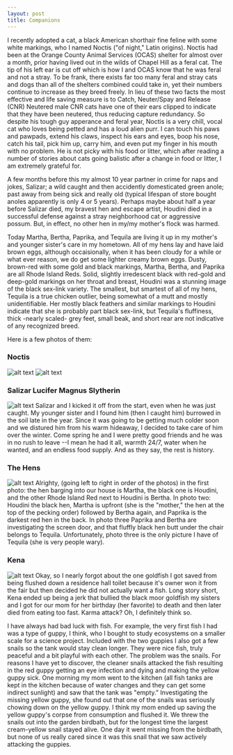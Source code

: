 ```yaml
---
layout: post
title: Companions
---
```


I recently adopted a cat, a black American shorthair fine feline with some white markings, who I named Noctis ("of night," Latin origins). Noctis had been at the Orange County Animal Services (OCAS) shelter for almost over a month, prior having lived out in the wilds of Chapel Hill as a feral cat. The tip of his left ear is cut off which is how I and OCAS know that he was feral and not a stray. To be frank, there exists far too many feral and stray cats and dogs than all of the shelters combined could take in, yet their numbers continue to increase as they breed freely. In lieu of these two facts the most effective and life saving measure is to Catch, Neuter/Spay and Release (CNR)  Neutered male CNR cats have one of their ears clipped to indicate that they have been neutered, thus reducing capture redundancy. So despite his tough guy apperance and feral year, Noctis is a very chill, vocal cat who loves being petted and has a loud alien purr. I can touch his paws and pawpads, extend his claws, inspect his ears and eyes, boop his nose, catch his tail, pick him up, carry him, and even put my finger in his mouth with no problem. He is not picky with his food or litter, which after reading a number of stories about cats going balistic after a change in food or litter, I am extremely grateful for.

A few months before this my almost 10 year partner in crime for naps and jokes, Salizar; a wild caught and then accidently domesticated green anole; past away from being sick and really old (typical lifespan of store bought anoles apparently is only 4 or 5 years). Perhaps maybe about half a year before Salizar died, my bravest hen and escape artist, Houdini died in a successful defense against a stray neighborhood cat or aggressive possum. But, in effect, no other hen in my/my mother's flock was harmed. 

Today Martha, Bertha, Paprika, and Tequila are living it up in my mother's and younger sister's care in my hometown. All of my hens lay and have laid brown eggs, although occaisionally, when it has been cloudy for a while or what ever reason, we do get some lighter creamy brown eggs. Dusty, brown-red with some gold and black markings, Martha, Bertha, and Paprika are all Rhode Island Reds. Solid, slightly irredescent black with red-gold and deep-gold markings on her throat and breast, Houdini was a stunning image of the black sex-link variety. The smallest, but smartest of all of my hens, Tequila is a true chicken outlier, being somewhat of a mutt and mostly unidentifiable. Her mostly black feathers and similar markings to Houdini indicate that she is probably part black sex-link, but Tequila's fluffiness, thick -nearly scaled- grey feet, small beak, and short rear are not indicative of any recognized breed.

Here is a few photos of them:

### Noctis
![alt text](http://orig08.deviantart.net/e809/f/2016/187/a/6/a6cec20c388ac810b46cb030b4b19922-da91ckk.png "noctis")
![alt text](http://orig02.deviantart.net/80da/f/2016/187/a/4/a45e198032c094be5c41117860e17ff0-da91cl0.png "comfy_noctis")

### Salizar Lucifer Magnus Slytherin
![alt text](http://img11.deviantart.net/0e37/i/2016/187/6/1/salizar_by_sealegionqueen-da91clm.png "salizar")
Salizar and I kicked it off from the start, even when he was just caught. My younger sister and I found him (then I caught him) burrowed in the soil late in the year. Since it was going to be getting much colder soon and we distured him from his warm hideaway, I decided to take care of him over the winter. Come spring he and I were pretty good friends and he was in no rush to leave --I mean he had it all, warmth 24/7, water when he wanted, and an endless food supply. And as they say, the rest is history.

### The Hens
![alt text](http://img04.deviantart.net/6963/i/2016/187/8/5/hens_by_sealegionqueen-da91cjr.png "hens")
Alrighty, (going left to right in order of the photos) in the first photo: the hen barging into our house is Martha, the black one is Houdini, and the other Rhode Island Red next to Houdini is Bertha. In photo two: Houdini the black hen, Martha is upfront (she is the "mother," the hen at the top of the pecking order) followed by Bertha again, and Paprika is the darkest red hen in the back. In photo three Paprika and Bertha are investigating the screen door, and that fluffly black hen butt under the chair belongs to Tequila. Unfortunately, photo three is the only picture I have of Tequila (she is very people wary).  

### Kena
![alt text](http://orig00.deviantart.net/a9e2/f/2016/187/1/0/108a25dff8be9adfeea617a9688fa1e2-da91ck6.png "kena")
Okay, so I nearly forgot about the one goldfish I got saved from being flushed down a residence hall toilet because it's owner won it from the fair but then decided he did not actually want a fish. Long story short, Kena ended up being a jerk that bullied the black moor goldfish my sisters and I got for our mom for her birthday (her favorite) to death and then later died from eating too fast. Karma attack? Oh, I definitely think so. 

I have always had bad luck with fish.  For example, the very first fish I had was a type of guppy, I think, who I bought to study ecosystems on a smaller scale for a science project. Included with the two guppies I also got a few snails so the tank would stay clean longer. They were nice fish, truly peaceful and a bit playful with each other. The problem was the snails. For reasons I have yet to discover, the cleaner snails attacked the fish resulting in the red guppy getting an eye infection and dying and making the yellow guppy sick. One morning my mom went to the kitchen (all fish tanks are kept in the kitchen because of water changes and they can get some indirect sunlight) and saw that the tank was "empty." Investigating the missing yellow guppy, she found out that one of the snails was seriously chowing down on the yellow guppy.  I think my mom ended up saving the yellow guppy's corpse from consumption and flushed it. We threw the snails out into the garden birdbath, but for the longest time the largest cream-yellow snail stayed alive. One day it went missing from the birdbath, but none of us really cared since it was this snail that we saw actively attacking the guppies.  